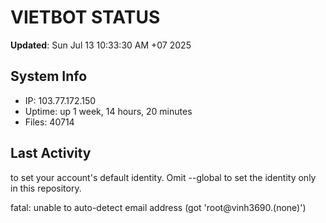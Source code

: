 # VIETBOT STATUS
**Updated**: Sun Jul 13 10:33:30 AM +07 2025

## System Info
- IP: 103.77.172.150
- Uptime: up 1 week, 14 hours, 20 minutes
- Files: 40714

## Last Activity

to set your account's default identity.
Omit --global to set the identity only in this repository.

fatal: unable to auto-detect email address (got 'root@vinh3690.(none)')

